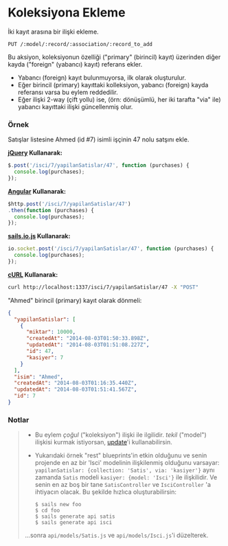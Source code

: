 # Koleksiyona Ekleme

İki kayıt arasına bir ilişki ekleme.

```
PUT /:model/:record/:association/:record_to_add
```

Bu aksiyon, koleksiyonun özelliği ("primary" (birincil) kayıt) üzerinden diğer kayda ("foreign" (yabancı) kayıt) referans ekler.

+ Yabancı (foreign) kayıt bulunmuyorsa, ilk olarak oluşturulur.
+ Eğer birincil (primary) kayıttaki kolleksiyon, yabancı (foreign) kayda referansı varsa bu eylem reddedilir.
+ Eğer ilişki 2-way (çift yollu) ise, (örn: dönüşümlü, her iki tarafta "via" ile) yabancı kayıttaki ilişki güncellenmiş olur.


### Örnek

Satışlar listesine Ahmed (id #7) isimli işçinin 47 nolu satşını ekle.

**[jQuery](http://jquery.com/) Kullanarak:**

```javascript
$.post('/isci/7/yapilanSatislar/47', function (purchases) {
  console.log(purchases);
});
```

**[Angular](https://angularjs.org/) Kullanarak:**

```javascript
$http.post('/isci/7/yapilanSatislar/47')
.then(function (purchases) {
  console.log(purchases);
});
```

**[sails.io.js](http://beta.sailsjs.org/#/documentation/reference/websockets/sails.io.js) Kullanarak:**

```javascript
io.socket.post('/isci/7/yapilanSatislar/47', function (purchases) {
  console.log(purchases);
});
```

**[cURL](http://en.wikipedia.org/wiki/CURL) Kullanarak:**

```bash
curl http://localhost:1337/isci/7/yapilanSatislar/47 -X "POST"
```


"Ahmed" birincil (primary) kayıt olarak dönmeli:

```json
{
  "yapilanSatislar": [
    {
      "miktar": 10000,
      "createdAt": "2014-08-03T01:50:33.898Z",
      "updatedAt": "2014-08-03T01:51:08.227Z",
      "id": 47,
      "kasiyer": 7
    }
  ],
  "isim": "Ahmed",
  "createdAt": "2014-08-03T01:16:35.440Z",
  "updatedAt": "2014-08-03T01:51:41.567Z",
  "id": 7
}
```


### Notlar

> + Bu eylem _çoğul_ ("koleksiyon") ilişki ile ilgilidir.  _tekil_ ("model") ilişkisi kurmak istiyorsan, [update](http://sailsjs.org/#/documentation/reference/blueprint-api/Update.html)'i kullanabilirsin.
> + Yukarıdaki örnek "rest" blueprints'in etkin olduğunu ve senin projende en az bir 'Isci' modelinin ilişkilenmiş olduğunu varsayar: `yapilanSatislar: {collection: 'Satis', via: 'kasiyer'}` aynı zamanda `Satis` modeli `kasiyer: {model: 'Isci'}` ile ilişkilidir.  Ve senin en az boş bir tane `SatisController` ve `IsciController` 'a ihtiyacın olacak.  Bu şekilde hızlıca oluşturabilirsin:
>
>   ```shell
>   $ sails new foo
>   $ cd foo
>   $ sails generate api satis
>   $ sails generate api isci
>   ```
>
> ...sonra `api/models/Satis.js` ve `api/models/Isci.js`'i düzelterek.

<docmeta name="uniqueID" value="Add262514">
<docmeta name="displayName" value="add to">
